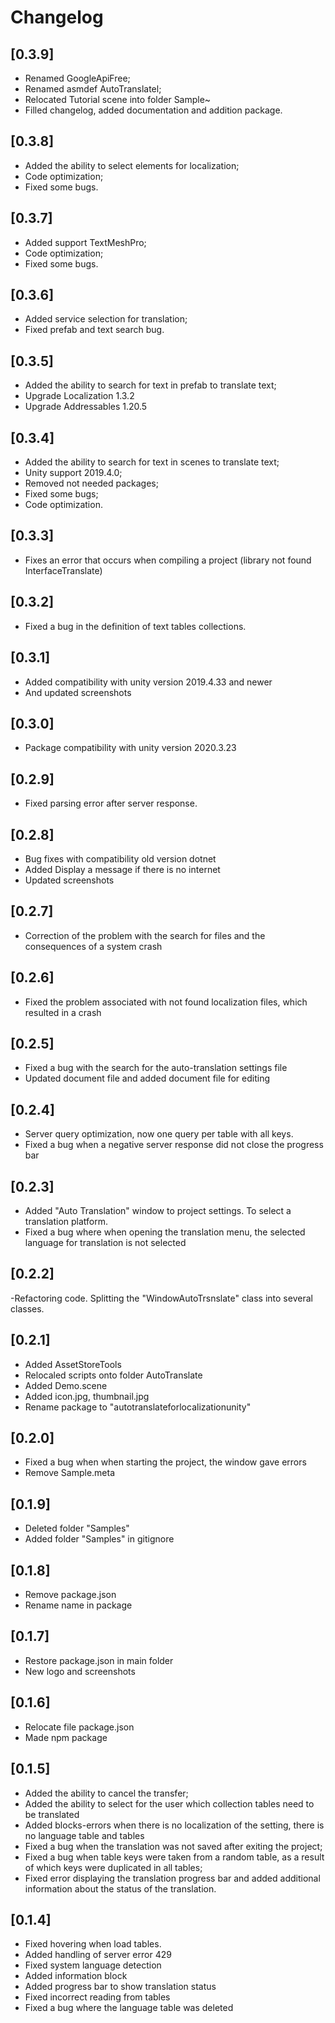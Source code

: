 # Changelog

## [0.3.9]
- Renamed GoogleApiFree;
- Renamed asmdef AutoTranslatel;
- Relocated Tutorial scene into folder Sample~
- Filled changelog, added documentation and addition package.
## [0.3.8] 
- Added the ability to select elements for localization;
- Сode optimization;
- Fixed some bugs.
## [0.3.7] 
- Added support TextMeshPro;
- Сode optimization;
- Fixed some bugs.
## [0.3.6] 
- Added service selection for translation;
- Fixed prefab and text search bug.
## [0.3.5] 
- Added the ability to search for text in prefab to translate text;
- Upgrade Localization 1.3.2
- Upgrade Addressables 1.20.5
## [0.3.4] 
- Added the ability to search for text in scenes to translate text;
- Unity support 2019.4.0;
- Removed not needed packages;
- Fixed some bugs;
- Code optimization.
## [0.3.3] 
- Fixes an error that occurs when compiling a project (library not found InterfaceTranslate)
## [0.3.2] 
- Fixed a bug in the definition of text tables collections.
## [0.3.1] 
- Added compatibility with unity version 2019.4.33 and newer
- And updated screenshots
## [0.3.0] 
- Package compatibility with unity version 2020.3.23
## [0.2.9] 
- Fixed parsing error after server response.
## [0.2.8] 
- Bug fixes with compatibility old version dotnet
- Added Display a message if there is no internet
- Updated screenshots
## [0.2.7] 
- Correction of the problem with the search for files and the consequences of a system crash
## [0.2.6] 
- Fixed the problem associated with not found localization files, which resulted in a crash
## [0.2.5] 
- Fixed a bug with the search for the auto-translation settings file
- Updated document file and added document file for editing
## [0.2.4] 
- Server query optimization, now one query per table with all keys.
- Fixed a bug when a negative server response did not close the progress bar
## [0.2.3] 
- Added "Auto Translation" window to project settings. To select a translation platform.
- Fixed a bug where when opening the translation menu, the selected language for translation is not selected
## [0.2.2] 
-Refactoring code. Splitting the "WindowAutoTrsnslate" class into several classes.
## [0.2.1] 
- Added AssetStoreTools
- Relocaled scripts onto folder AutoTranslate
- Added Demo.scene
- Added icon.jpg, thumbnail.jpg
- Rename package to "autotranslateforlocalizationunity"
## [0.2.0] 
- Fixed a bug when when starting the project, the window gave errors
- Remove Sample.meta
## [0.1.9] 
- Deleted folder "Samples"
- Added folder "Samples" in gitignore
## [0.1.8] 
- Remove package.json
- Rename name in package
## [0.1.7] 
- Restore package.json in main folder
- New logo and screenshots
## [0.1.6] 
- Relocate file package.json
- Made npm package
## [0.1.5] 
- Added the ability to cancel the transfer;
- Added the ability to select for the user which collection tables need to be translated
- Added blocks-errors when there is no localization of the setting, there is no language table and tables
- Fixed a bug when the translation was not saved after exiting the project;
- Fixed a bug when table keys were taken from a random table, as a result of which keys were duplicated in all tables;
- Fixed error displaying the translation progress bar and added additional information about the status of the translation.
## [0.1.4] 
- Fixed hovering when load tables.
- Added handling of server error 429
- Fixed system language detection
- Added information block
- Added progress bar to show translation status
- Fixed incorrect reading from tables
- Fixed a bug where the language table was deleted







